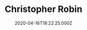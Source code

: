---
title: "Christopher Robin"
year: 2018
date: 2020-04-16T18:22:25.000Z
permalink: /almanac/movies/2020-04-16-christopher-robin/index.html
rating: 3
tmdbid: 420814
---